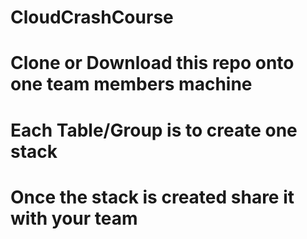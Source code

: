 # CloudCrashCourse

# Clone or Download this repo onto one team members machine
# Each Table/Group is to create one stack
# Once the stack is created share it with your team
